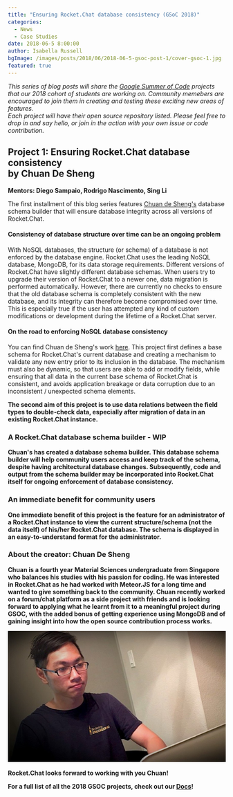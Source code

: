 ```yaml
---
title: "Ensuring Rocket.Chat database consistency (GSoC 2018)"
categories:
  - News
  - Case Studies
date: 2018-06-5 8:00:00
author: Isabella Russell
bgImage: /images/posts/2018/06/2018-06-5-gsoc-post-1/cover-gsoc-1.jpg
featured: true
---
```


_This series of blog posts will share the [Google Summer of Code](https://rocket.chat/docs/contributing/google-summer-of-code) projects that our 2018 cohort of students are working on. Community memebers are encouraged to join them in creating and testing these exciting new areas of features.<br/>Each project will have their open source repository listed.  Please feel free to drop in and say hello, or join in the action with your own issue or code contribution.<br/>_


## Project 1: Ensuring Rocket.Chat database consistency <br/> by Chuan De Sheng
**Mentors: Diego Sampaio, Rodrigo Nascimento, Sing Li**

The first installment of this blog series features [Chuan de Sheng's](https://github.com/dschuan) database schema builder that will ensure database integrity across all versions of Rocket.Chat.

#### Consistency of database structure over time can be an ongoing problem
With NoSQL databases, the structure (or schema) of a database is not enforced by the database engine.  Rocket.Chat uses the leading NoSQL database, MongoDB, for its data storage requirements. Different versions of Rocket.Chat have slightly different database schemas. When users try to upgrade their version of Rocket.Chat to a newer one, data migration is performed automatically. However, there are currently no checks to ensure that the old database schema is completely consistent with the new database, and its integrity can therefore become compromised over time.  This is especially true if the user has attempted any kind of custom modifications or development during the lifetime of a Rocket.Chat server.

#### On the road to enforcing NoSQL database consistency
You can find Chuan de Sheng's work [here](https://github.com/dschuan).  This project first defines a base schema for Rocket.Chat's current database and creating a mechanism to validate any new entry prior to its inclusion in the database.  The mechanism must also be dynamic, so that users are able to add or modify fields, while ensuring that all data in the current base schema of Rocket.Chat is consistent, and avoids application breakage or data corruption due to an inconsistent / unexpected schema elements. <b/>

The second aim of this project is to use data relations between the field types to double-check data, especially after migration of data in an existing Rocket.Chat instance.

### A Rocket.Chat database schema builder - WIP

Chuan's has created a database schema builder.  This database schema builder will help community users access and keep track of the schema, despite having architectural database changes.   Subsequently, code and output from the schema builder may be incorporated into Rocket.Chat itself for ongoing enforcement of database consistency.

### An immediate benefit for community users

One immediate benefit of this project is the feature for an administrator of a Rocket.Chat instance to view the current structure/schema (not the data itself) of his/her Rocket.Chat database.   The schema is displayed in an easy-to-understand format for the administrator.

### About the creator:  Chuan De Sheng

Chuan is a fourth year Material Sciences undergraduate from Singapore who balances his studies with his passion for coding. He was interested in Rocket.Chat as he had worked with Meteor.JS for a long time and wanted to give something back to the community. Chuan recently worked on a forum/chat platform as a side project with friends and is looking forward to applying what he learnt from it to a meaningful project during GSOC, with the added bonus of getting experience using MongoDB and of gaining insight into how the open source contribution process works.


<img src="/images/posts/2018/06/2018-06-5-gsoc-post-1/chuan-de-sheng-edit.jpg" style="text-align: center"/>

Rocket.Chat looks forward to working with you Chuan!

For a full list of all the 2018 GSOC projects, check out our [Docs](https://rocket.chat/docs/contributing/google-summer-of-code-2018/)!


